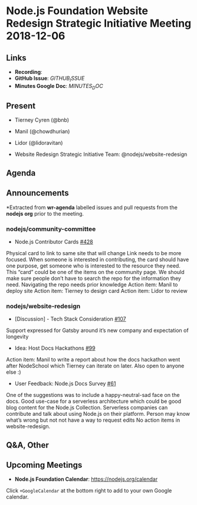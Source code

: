 # Node.js Foundation Website Redesign Strategic Initiative Meeting 2018-12-06

## Links

* **Recording**:
* **GitHub Issue**: $GITHUB_ISSUE$
* **Minutes Google Doc**: $MINUTES_DOC$

## Present
* Tierney Cyren (@bnb)
* Manil (@chowdhurian)
* Lidor (@lidoravitan)

* Website Redesign Strategic Initiative Team: @nodejs/website-redesign

## Agenda

## Announcements

*Extracted from **wr-agenda** labelled issues and pull requests from the **nodejs org** prior to the meeting.

### nodejs/community-committee

* Node.js Contributor Cards [#428](https://github.com/nodejs/community-committee/issues/428)

Physical card to link to same site that will change
Link needs to be more focused. When someone is interested in contributing, the card should have one purpose, get someone who is interested to the resource they need.
This “card” could be one of the items on the community page.
We should make sure people don’t have to search the repo for the information they need.
Navigating the repo needs prior knowledge
Action item: Manil to deploy site
Action item: Tierney to design card
Action item: Lidor to review

### nodejs/website-redesign

* \[Discussion\] - Tech Stack Consideration [#107](https://github.com/nodejs/website-redesign/issues/107)

Support expressed for Gatsby around it’s new company and expectation of longevity

* Idea: Host Docs Hackathons [#99](https://github.com/nodejs/website-redesign/issues/99)

Action item: Manil to write a report about how the docs hackathon went after NodeSchool which Tierney can iterate on later. Also open to anyone else :)

* User Feedback: Node.js Docs Survey  [#61](https://github.com/nodejs/website-redesign/issues/61)

One of the suggestions was to include a happy-neutral-sad face on the docs. Good use-case for a serverless architecture which could be good blog content for the Node.js Collection. Serverless companies can contribute and talk about using Node.js on their platform.
Person may know what’s wrong but not not have a way to request edits
No action items in website-redesign.


## Q&A, Other

## Upcoming Meetings

* **Node.js Foundation Calendar**: https://nodejs.org/calendar

Click `+GoogleCalendar` at the bottom right to add to your own Google calendar.
